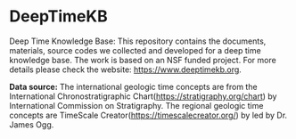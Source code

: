 # DeepTimeKB
Deep Time Knowledge Base: This repository contains the documents, materials, source codes we collected and developed for a deep time knowledge base. The work is based on an NSF funded project. For more details please check the website: https://www.deeptimekb.org.

**Data source:**
The international geologic time concepts are from the International Chronostratigraphic Chart(https://stratigraphy.org/chart) by International Commission on Stratigraphy.
The regional geologic time concepts are TimeScale Creator(https://timescalecreator.org/) by led by Dr. James Ogg.
